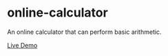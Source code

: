 # online-calculator

An online calculator that can perform basic arithmetic.

[Live Demo](https://cgamagami1.github.io/online-calculator/)
